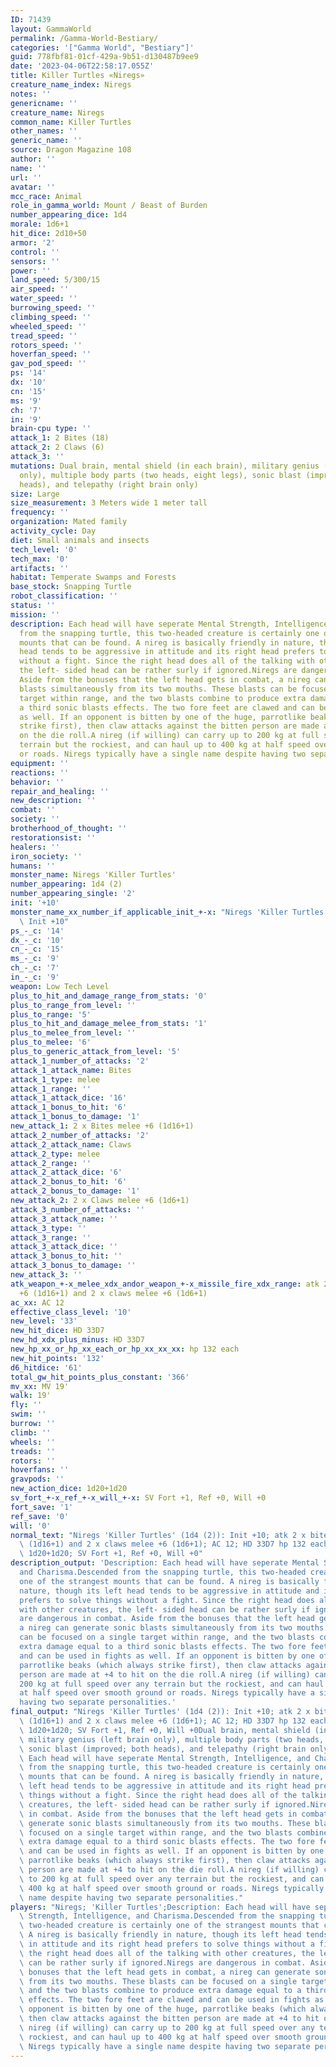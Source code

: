 ```yaml
---
ID: 71439
layout: GammaWorld
permalink: /Gamma-World-Bestiary/
categories: '["Gamma World", "Bestiary"]'
guid: 778fbf81-01cf-429a-9b51-d130487b9ee9
date: '2023-04-06T22:58:17.055Z'
title: Killer Turtles «Niregs»
creature_name_index: Niregs
notes: ''
genericname: ''
creature_name: Niregs
common_name: Killer Turtles
other_names: ''
generic_name: ''
source: Dragon Magazine 108
author: ''
name: ''
url: ''
avatar: ''
mcc_race: Animal
role_in_gamma_world: Mount / Beast of Burden
number_appearing_dice: 1d4
morale: 1d6+1
hit_dice: 2d10+50
armor: '2'
control: ''
sensors: ''
power: ''
land_speed: 5/300/15
air_speed: ''
water_speed: ''
burrowing_speed: ''
climbing_speed: ''
wheeled_speed: ''
tread_speed: ''
rotors_speed: ''
hoverfan_speed: ''
gav_pod_speed: ''
ps: '14'
dx: '10'
cn: '15'
ms: '9'
ch: '7'
in: '9'
brain-cpu type: ''
attack_1: 2 Bites (18)
attack_2: 2 Claws (6)
attack_3: ''
mutations: Dual brain, mental shield (in each brain), military genius (left brain
  only), multiple body parts (two heads, eight legs), sonic blast (improved; both
  heads), and telepathy (right brain only)
size: Large
size_measurement: 3 Meters wide 1 meter tall
frequency: ''
organization: Mated family
activity_cycle: Day
diet: Small animals and insects
tech_level: '0'
tech_max: '0'
artifacts: ''
habitat: Temperate Swamps and Forests
base_stock: Snapping Turtle
robot_classification: ''
status: ''
mission: ''
description: Each head will have seperate Mental Strength, Intelligence, and Charisma.Descended
  from the snapping turtle, this two-headed creature is certainly one of the strangest
  mounts that can be found. A nireg is basically friendly in nature, though its left
  head tends to be aggressive in attitude and its right head prefers to solve things
  without a fight. Since the right head does all of the talking with other creatures,
  the left- sided head can be rather surly if ignored.Niregs are dangerous in combat.
  Aside from the bonuses that the left head gets in combat, a nireg can generate sonic
  blasts simultaneously from its two mouths. These blasts can be focused on a single
  target within range, and the two blasts combine to produce extra damage equal to
  a third sonic blasts effects. The two fore feet are clawed and can be used in fights
  as well. If an opponent is bitten by one of the huge, parrotlike beaks (which always
  strike first), then claw attacks against the bitten person are made at +4 to hit
  on the die roll.A nireg (if willing) can carry up to 200 kg at full speed over any
  terrain but the rockiest, and can haul up to 400 kg at half speed over smooth ground
  or roads. Niregs typically have a single name despite having two separate personalities.
equipment: ''
reactions: ''
behavior: ''
repair_and_healing: ''
new_description: ''
combat: ''
society: ''
brotherhood_of_thought: ''
restorationsist: ''
healers: ''
iron_society: ''
humans: ''
monster_name: Niregs 'Killer Turtles'
number_appearing: 1d4 (2)
number_appearing_single: '2'
init: '+10'
monster_name_xx_number_if_applicable_init_+-x: "Niregs 'Killer Turtles' (1d4 (2)):\
  \ Init +10"
ps_-_c: '14'
dx_-_c: '10'
cn_-_c: '15'
ms_-_c: '9'
ch_-_c: '7'
in_-_c: '9'
weapon: Low Tech Level
plus_to_hit_and_damage_range_from_stats: '0'
plus_to_range_from_level: ''
plus_to_range: '5'
plus_to_hit_and_damage_melee_from_stats: '1'
plus_to_melee_from_level: ''
plus_to_melee: '6'
plus_to_generic_attack_from_level: '5'
attack_1_number_of_attacks: '2'
attack_1_attack_name: Bites
attack_1_type: melee
attack_1_range: ''
attack_1_attack_dice: '16'
attack_1_bonus_to_hit: '6'
attack_1_bonus_to_damage: '1'
new_attack_1: 2 x Bites melee +6 (1d16+1)
attack_2_number_of_attacks: '2'
attack_2_attack_name: Claws
attack_2_type: melee
attack_2_range: ''
attack_2_attack_dice: '6'
attack_2_bonus_to_hit: '6'
attack_2_bonus_to_damage: '1'
new_attack_2: 2 x Claws melee +6 (1d6+1)
attack_3_number_of_attacks: ''
attack_3_attack_name: ''
attack_3_type: ''
attack_3_range: ''
attack_3_attack_dice: ''
attack_3_bonus_to_hit: ''
attack_3_bonus_to_damage: ''
new_attack_3: ''
atk_weapon_+-x_melee_xdx_andor_weapon_+-x_missile_fire_xdx_range: atk 2 x bites melee
  +6 (1d16+1) and 2 x claws melee +6 (1d6+1)
ac_xx: AC 12
effective_class_level: '10'
new_level: '33'
new_hit_dice: HD 33D7
new_hd_xdx_plus_minus: HD 33D7
new_hp_xx_or_hp_xx_each_or_hp_xx_xx_xx: hp 132 each
new_hit_points: '132'
d6_hitdice: '61'
total_gw_hit_points_plus_constant: '366'
mv_xx: MV 19'
walk: 19'
fly: ''
swim: ''
burrow: ''
climb: ''
wheels: ''
treads: ''
rotors: ''
hoverfans: ''
gravpods: ''
new_action_dice: 1d20+1d20
sv_fort_+-x_ref_+-x_will_+-x: SV Fort +1, Ref +0, Will +0
fort_save: '1'
ref_save: '0'
will: '0'
normal_text: "Niregs 'Killer Turtles' (1d4 (2)): Init +10; atk 2 x bites melee +6\
  \ (1d16+1) and 2 x claws melee +6 (1d6+1); AC 12; HD 33D7 hp 132 each; MV 19' ;\
  \ 1d20+1d20; SV Fort +1, Ref +0, Will +0"
description_output: 'Description: Each head will have seperate Mental Strength, Intelligence,
  and Charisma.Descended from the snapping turtle, this two-headed creature is certainly
  one of the strangest mounts that can be found. A nireg is basically friendly in
  nature, though its left head tends to be aggressive in attitude and its right head
  prefers to solve things without a fight. Since the right head does all of the talking
  with other creatures, the left- sided head can be rather surly if ignored.Niregs
  are dangerous in combat. Aside from the bonuses that the left head gets in combat,
  a nireg can generate sonic blasts simultaneously from its two mouths. These blasts
  can be focused on a single target within range, and the two blasts combine to produce
  extra damage equal to a third sonic blasts effects. The two fore feet are clawed
  and can be used in fights as well. If an opponent is bitten by one of the huge,
  parrotlike beaks (which always strike first), then claw attacks against the bitten
  person are made at +4 to hit on the die roll.A nireg (if willing) can carry up to
  200 kg at full speed over any terrain but the rockiest, and can haul up to 400 kg
  at half speed over smooth ground or roads. Niregs typically have a single name despite
  having two separate personalities.'
final_output: "Niregs 'Killer Turtles' (1d4 (2)): Init +10; atk 2 x bites melee +6\
  \ (1d16+1) and 2 x claws melee +6 (1d6+1); AC 12; HD 33D7 hp 132 each; MV 19' ;\
  \ 1d20+1d20; SV Fort +1, Ref +0, Will +0Dual brain, mental shield (in each brain),\
  \ military genius (left brain only), multiple body parts (two heads, eight legs),\
  \ sonic blast (improved; both heads), and telepathy (right brain only)Description:\
  \ Each head will have seperate Mental Strength, Intelligence, and Charisma.Descended\
  \ from the snapping turtle, this two-headed creature is certainly one of the strangest\
  \ mounts that can be found. A nireg is basically friendly in nature, though its\
  \ left head tends to be aggressive in attitude and its right head prefers to solve\
  \ things without a fight. Since the right head does all of the talking with other\
  \ creatures, the left- sided head can be rather surly if ignored.Niregs are dangerous\
  \ in combat. Aside from the bonuses that the left head gets in combat, a nireg can\
  \ generate sonic blasts simultaneously from its two mouths. These blasts can be\
  \ focused on a single target within range, and the two blasts combine to produce\
  \ extra damage equal to a third sonic blasts effects. The two fore feet are clawed\
  \ and can be used in fights as well. If an opponent is bitten by one of the huge,\
  \ parrotlike beaks (which always strike first), then claw attacks against the bitten\
  \ person are made at +4 to hit on the die roll.A nireg (if willing) can carry up\
  \ to 200 kg at full speed over any terrain but the rockiest, and can haul up to\
  \ 400 kg at half speed over smooth ground or roads. Niregs typically have a single\
  \ name despite having two separate personalities."
players: "Niregs; 'Killer Turtles';Description: Each head will have seperate Mental\
  \ Strength, Intelligence, and Charisma.Descended from the snapping turtle, this\
  \ two-headed creature is certainly one of the strangest mounts that can be found.\
  \ A nireg is basically friendly in nature, though its left head tends to be aggressive\
  \ in attitude and its right head prefers to solve things without a fight. Since\
  \ the right head does all of the talking with other creatures, the left- sided head\
  \ can be rather surly if ignored.Niregs are dangerous in combat. Aside from the\
  \ bonuses that the left head gets in combat, a nireg can generate sonic blasts simultaneously\
  \ from its two mouths. These blasts can be focused on a single target within range,\
  \ and the two blasts combine to produce extra damage equal to a third sonic blasts\
  \ effects. The two fore feet are clawed and can be used in fights as well. If an\
  \ opponent is bitten by one of the huge, parrotlike beaks (which always strike first),\
  \ then claw attacks against the bitten person are made at +4 to hit on the die roll.A\
  \ nireg (if willing) can carry up to 200 kg at full speed over any terrain but the\
  \ rockiest, and can haul up to 400 kg at half speed over smooth ground or roads.\
  \ Niregs typically have a single name despite having two separate personalities.|"
---
```

</br>